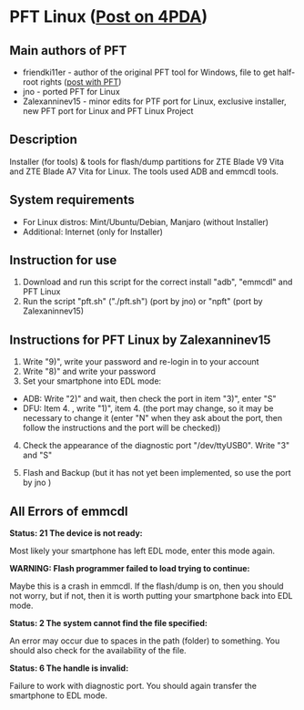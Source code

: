 # PFT Linux ([Post on 4PDA](http://4pda.ru/forum/index.php?s=&showtopic=952274&view=findpost&p=94908974))

## Main authors of PFT

- friendki11er - author of the original PFT tool for Windows, file to get half-root rights ([post with PFT](http://4pda.ru/forum/index.php?s=&showtopic=952274&view=findpost&p=85383238))
- jno - ported PFT for Linux
- Zalexanninev15 - minor edits for PTF port for Linux, exclusive installer, new PFT port for Linux and PFT Linux Project

## Description

Installer (for tools) & tools for flash/dump partitions for ZTE Blade V9 Vita and ZTE Blade A7 Vita for Linux. The tools used ADB and emmcdl tools.

## System requirements

- For Linux distros: Mint/Ubuntu/Debian, Manjaro (without Installer)
- Additional: Internet (only for Installer)

## Instruction for use

1. Download and run this script for the correct install "adb", "emmcdl" and PFT Linux
2. Run the script "pft.sh" ("./pft.sh") (port by jno) or "npft" (port by Zalexaninnev15)

## Instructions for PFT Linux by Zalexanninev15

1. Write "9)", write your password and re-login in to your account
2. Write "8)" and write your password
3. Set your smartphone into EDL mode:

- ADB: Write "2)" and wait, then check the port in item "3)", enter "S"
- DFU: Item 4. , write "1)", item 4. (the port may change, so it may be necessary to change it (enter "N" when they ask about the port, then follow the instructions and the port will be checked))

4. Check the appearance of the diagnostic port "/dev/ttyUSB0". Write "3" and "S"

5. Flash and Backup (but it has not yet been implemented, so use the port by jno )

## All Errors of emmcdl

**Status: 21 The device is not ready:**

Most likely your smartphone has left EDL mode, enter this mode again.

**WARNING: Flash programmer failed to load trying to continue:**

Maybe this is a crash in emmcdl. If the flash/dump is on, then you should not worry, but if not, then it is worth putting your smartphone back into EDL mode.

**Status: 2 The system cannot find the file specified:**

An error may occur due to spaces in the path (folder) to something. You should also check for the availability of the file.

**Status: 6 The handle is invalid:**

Failure to work with diagnostic port. You should again transfer the smartphone to EDL mode.

